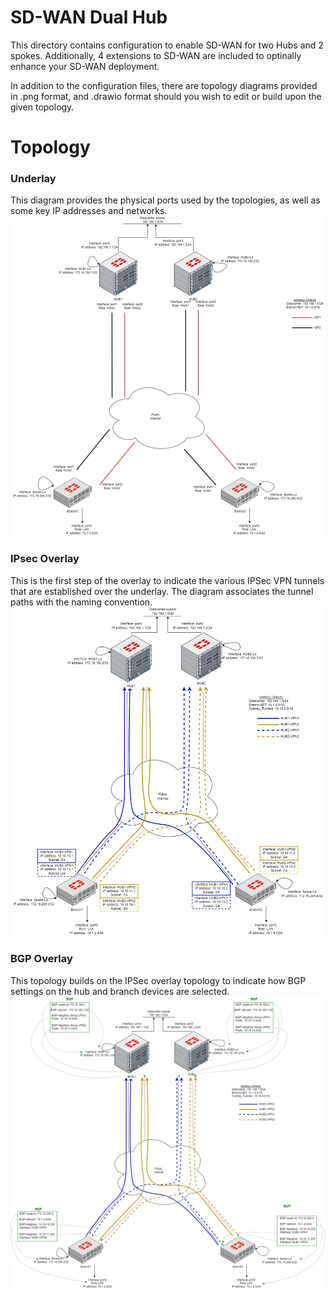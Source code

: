 # SD-WAN Dual Hub

This directory contains configuration to enable SD-WAN for two Hubs and 2 spokes. Additionally, 4 extensions to SD-WAN are included to optinally enhance your SD-WAN deployment.

In addition to the configuration files, there are topology diagrams provided in .png format, and .drawio format should you wish to edit or build upon the given topology.

# Topology

### Underlay
This diagram provides the physical ports used by the topologies, as well as some key IP addresses and networks.
![Dual hub branch underlay](./DH_SD_underlay.png?raw=true "Underlay") 

### IPsec Overlay
This is the first step of the overlay to indicate the various IPSec VPN tunnels that are established over the underlay. The diagram associates the tunnel paths with the naming convention.
![Dual hub branch overlay IPsec](./DH_SD_overlay_ipsec.png?raw=true "IPsec Overlay") 

### BGP Overlay
This topology builds on the IPSec overlay topology to indicate how BGP settings on the hub and branch devices are selected.
![Dual hub branch overlay BGP](./DH_SD_overlay_bgp.png?raw=true "BGP Overlay") 
